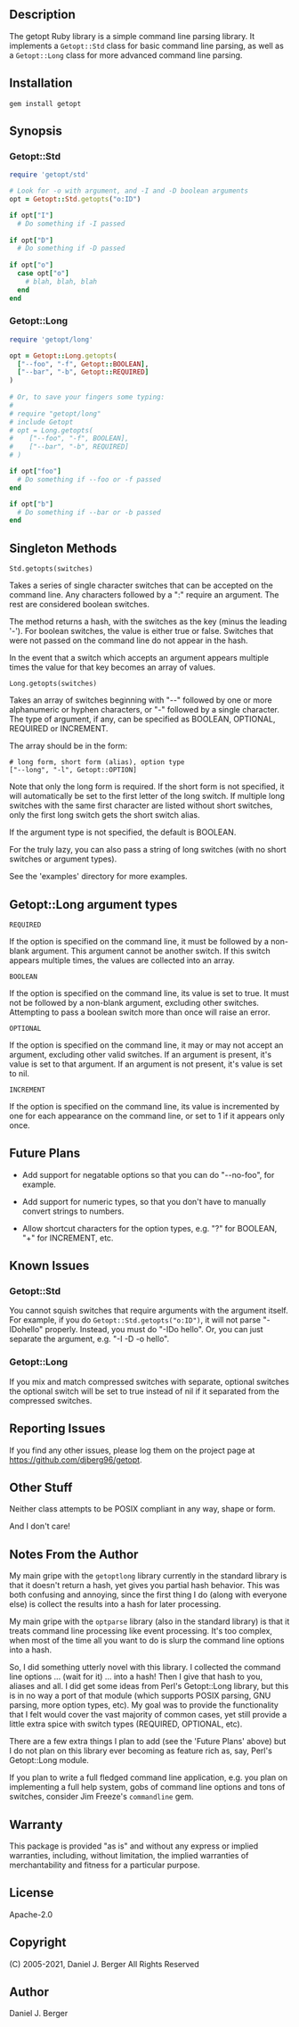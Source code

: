 ## Description
The getopt Ruby library is a simple command line parsing library. It implements
a `Getopt::Std` class for basic command line parsing, as well as a `Getopt::Long`
class for more advanced command line parsing.

## Installation
`gem install getopt`
   
## Synopsis
### Getopt::Std
```ruby
require 'getopt/std'

# Look for -o with argument, and -I and -D boolean arguments
opt = Getopt::Std.getopts("o:ID")

if opt["I"]
  # Do something if -I passed
  
if opt["D"]
  # Do something if -D passed
  
if opt["o"]
  case opt["o"]
    # blah, blah, blah
  end
end
```

### Getopt::Long
```ruby
require 'getopt/long'

opt = Getopt::Long.getopts(
  ["--foo", "-f", Getopt::BOOLEAN],
  ["--bar", "-b", Getopt::REQUIRED]
)
 
# Or, to save your fingers some typing:
#
# require "getopt/long"
# include Getopt
# opt = Long.getopts(
#    ["--foo", "-f", BOOLEAN],
#    ["--bar", "-b", REQUIRED]
# )

if opt["foo"]
  # Do something if --foo or -f passed
end

if opt["b"]
  # Do something if --bar or -b passed
end
```

## Singleton Methods
`Std.getopts(switches)`

Takes a series of single character switches that can be accepted on the
command line. Any characters followed by a ":" require an argument. The
rest are considered boolean switches.

The method returns a hash, with the switches as the key (minus the leading '-').
For boolean switches, the value is either true or false. Switches that were
not passed on the command line do not appear in the hash.

In the event that a switch which accepts an argument appears multiple times
the value for that key becomes an array of values.

`Long.getopts(switches)`

Takes an array of switches beginning with "--" followed by one or more
alphanumeric or hyphen characters, or "-" followed by a single character.
The type of argument, if any, can be specified as BOOLEAN, OPTIONAL,
REQUIRED or INCREMENT.

The array should be in the form:

```
# long form, short form (alias), option type
["--long", "-l", Getopt::OPTION]
```

Note that only the long form is required. If the short form is not
specified, it will automatically be set to the first letter of the long
switch. If multiple long switches with the same first character are
listed without short switches, only the first long switch gets the short
switch alias.

If the argument type is not specified, the default is BOOLEAN.

For the truly lazy, you can also pass a string of long switches (with
no short switches or argument types). 

See the 'examples' directory for more examples.

## Getopt::Long argument types
`REQUIRED`

If the option is specified on the command line, it must be followed by
a non-blank argument. This argument cannot be another switch. If this
switch appears multiple times, the values are collected into an array.

`BOOLEAN`

If the option is specified on the command line, its value is set to true.
It must not be followed by a non-blank argument, excluding other switches.
Attempting to pass a boolean switch more than once will raise an error.

`OPTIONAL`

If the option is specified on the command line, it may or may not accept
an argument, excluding other valid switches. If an argument is present,
it's value is set to that argument.  If an argument is not present, it's
value is set to nil.

`INCREMENT`

If the option is specified on the command line, its value is incremented
by one for each appearance on the command line, or set to 1 if it appears
only once.

## Future Plans

* Add support for negatable options so that you can do "--no-foo", for example.

* Add support for numeric types, so that you don't have to manually convert
  strings to numbers.

* Allow shortcut characters for the option types, e.g. "?" for BOOLEAN, "+"
  for INCREMENT, etc.

## Known Issues

### Getopt::Std
You cannot squish switches that require arguments with the argument itself.
For example, if you do `Getopt::Std.getopts("o:ID")`, it will not parse
"-IDohello" properly. Instead, you must do "-IDo hello". Or, you can just
separate the argument, e.g. "-I -D -o hello".

### Getopt::Long
If you mix and match compressed switches with separate, optional switches
the optional switch will be set to true instead of nil if it separated
from the compressed switches.
   
## Reporting Issues

If you find any other issues, please log them on the project
page at https://github.com/djberg96/getopt.

## Other Stuff
Neither class attempts to be POSIX compliant in any way, shape or form.

And I don't care!

## Notes From the Author
My main gripe with the `getoptlong` library currently in the standard library
is that it doesn't return a hash, yet gives you partial hash behavior. This
was both confusing and annoying, since the first thing I do (along with
everyone else) is collect the results into a hash for later processing.

My main gripe with the `optparse` library (also in the standard library) is
that it treats command line processing like event processing. It's too
complex, when most of the time all you want to do is slurp the command line
options into a hash.

So, I did something utterly novel with this library. I collected the command
line options ... (wait for it) ... into a hash! Then I give that hash to
you, aliases and all. I did get some ideas from Perl's Getopt::Long library,
but this is in no way a port of that module (which supports POSIX parsing, GNU
parsing, more option types, etc). My goal was to provide the functionality
that I felt would cover the vast majority of common cases, yet still provide
a little extra spice with switch types (REQUIRED, OPTIONAL, etc).

There are a few extra things I plan to add (see the 'Future Plans' above) but
I do not plan on this library ever becoming as feature rich as, say, Perl's
Getopt::Long module.
   
If you plan to write a full fledged command line application, e.g. you plan
on implementing a full help system, gobs of command line options and tons of
switches, consider Jim Freeze's `commandline` gem.

## Warranty
This package is provided "as is" and without any express or
implied warranties, including, without limitation, the implied
warranties of merchantability and fitness for a particular purpose.

## License
Apache-2.0

## Copyright
(C) 2005-2021, Daniel J. Berger
All Rights Reserved

## Author
Daniel J. Berger
